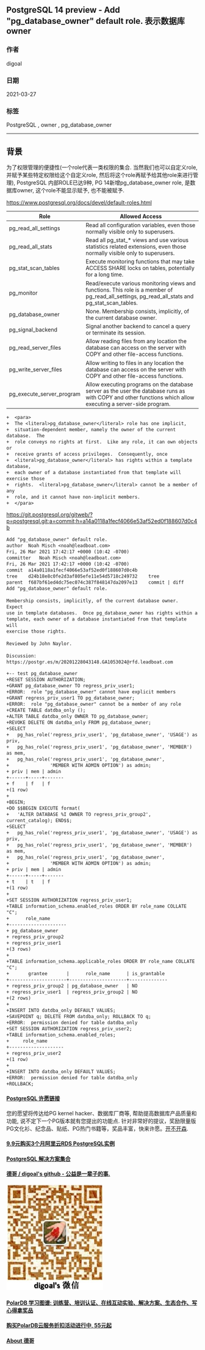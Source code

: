 ## PostgreSQL 14 preview - Add "pg_database_owner" default role. 表示数据库owner         
            
### 作者            
digoal            
            
### 日期            
2021-03-27            
            
### 标签            
PostgreSQL , owner , pg_database_owner        
            
----            
            
## 背景       
为了权限管理的便捷性(一个role代表一类权限的集合. 当然我们也可以自定义role, 并赋予某些特定权限给这个自定义role, 然后将这个role再赋予给其他role来进行管理), PostgreSQL 内部ROLE已达9种, PG 14新增pg_database_owner role, 是数据库owner, 这个role不能显示赋予, 也不能被赋予.   
  
https://www.postgresql.org/docs/devel/default-roles.html    
  
Role	| Allowed Access  
---|---  
pg_read_all_settings	|Read all configuration variables, even those normally visible only to superusers.  
pg_read_all_stats	|Read all pg_stat_* views and use various statistics related extensions, even those normally visible only to superusers.  
pg_stat_scan_tables	|Execute monitoring functions that may take ACCESS SHARE locks on tables, potentially for a long time.  
pg_monitor	|Read/execute various monitoring views and functions. This role is a member of pg_read_all_settings, pg_read_all_stats and pg_stat_scan_tables.  
pg_database_owner	|None. Membership consists, implicitly, of the current database owner.  
pg_signal_backend	|Signal another backend to cancel a query or terminate its session.  
pg_read_server_files	|Allow reading files from any location the database can access on the server with COPY and other file-access functions.  
pg_write_server_files	|Allow writing to files in any location the database can access on the server with COPY and other file-access functions.  
pg_execute_server_program	|Allow executing programs on the database server as the user the database runs as with COPY and other functions which allow executing a server-side program.  
  
```  
+  <para>  
+  The <literal>pg_database_owner</literal> role has one implicit,  
+  situation-dependent member, namely the owner of the current database.  The  
+  role conveys no rights at first.  Like any role, it can own objects or  
+  receive grants of access privileges.  Consequently, once  
+  <literal>pg_database_owner</literal> has rights within a template database,  
+  each owner of a database instantiated from that template will exercise those  
+  rights.  <literal>pg_database_owner</literal> cannot be a member of any  
+  role, and it cannot have non-implicit members.  
+  </para>  
```  
  
https://git.postgresql.org/gitweb/?p=postgresql.git;a=commit;h=a14a0118a1fecf4066e53af52ed0f188607d0c4b  
  
```  
Add "pg_database_owner" default role.  
author	Noah Misch <noah@leadboat.com>	  
Fri, 26 Mar 2021 17:42:17 +0000 (10:42 -0700)  
committer	Noah Misch <noah@leadboat.com>	  
Fri, 26 Mar 2021 17:42:17 +0000 (10:42 -0700)  
commit	a14a0118a1fecf4066e53af52ed0f188607d0c4b  
tree	d24b18e8c0fe2d3af805efe11e54d5718c249732	tree  
parent	f687bf61ed4dc75ec074c387f848147da2097e13	commit | diff  
Add "pg_database_owner" default role.  
  
Membership consists, implicitly, of the current database owner.  Expect  
use in template databases.  Once pg_database_owner has rights within a  
template, each owner of a database instantiated from that template will  
exercise those rights.  
  
Reviewed by John Naylor.  
  
Discussion: https://postgr.es/m/20201228043148.GA1053024@rfd.leadboat.com  
```  
  
```  
+-- test pg_database_owner  
+RESET SESSION AUTHORIZATION;  
+GRANT pg_database_owner TO regress_priv_user1;  
+ERROR:  role "pg_database_owner" cannot have explicit members  
+GRANT regress_priv_user1 TO pg_database_owner;  
+ERROR:  role "pg_database_owner" cannot be a member of any role  
+CREATE TABLE datdba_only ();  
+ALTER TABLE datdba_only OWNER TO pg_database_owner;  
+REVOKE DELETE ON datdba_only FROM pg_database_owner;  
+SELECT  
+   pg_has_role('regress_priv_user1', 'pg_database_owner', 'USAGE') as priv,  
+   pg_has_role('regress_priv_user1', 'pg_database_owner', 'MEMBER') as mem,  
+   pg_has_role('regress_priv_user1', 'pg_database_owner',  
+               'MEMBER WITH ADMIN OPTION') as admin;  
+ priv | mem | admin   
+------+-----+-------  
+ f    | f   | f  
+(1 row)  
+  
+BEGIN;  
+DO $$BEGIN EXECUTE format(  
+   'ALTER DATABASE %I OWNER TO regress_priv_group2', current_catalog); END$$;  
+SELECT  
+   pg_has_role('regress_priv_user1', 'pg_database_owner', 'USAGE') as priv,  
+   pg_has_role('regress_priv_user1', 'pg_database_owner', 'MEMBER') as mem,  
+   pg_has_role('regress_priv_user1', 'pg_database_owner',  
+               'MEMBER WITH ADMIN OPTION') as admin;  
+ priv | mem | admin   
+------+-----+-------  
+ t    | t   | f  
+(1 row)  
+  
+SET SESSION AUTHORIZATION regress_priv_user1;  
+TABLE information_schema.enabled_roles ORDER BY role_name COLLATE "C";  
+      role_name        
+---------------------  
+ pg_database_owner  
+ regress_priv_group2  
+ regress_priv_user1  
+(3 rows)  
+  
+TABLE information_schema.applicable_roles ORDER BY role_name COLLATE "C";  
+       grantee       |      role_name      | is_grantable   
+---------------------+---------------------+--------------  
+ regress_priv_group2 | pg_database_owner   | NO  
+ regress_priv_user1  | regress_priv_group2 | NO  
+(2 rows)  
+  
+INSERT INTO datdba_only DEFAULT VALUES;  
+SAVEPOINT q; DELETE FROM datdba_only; ROLLBACK TO q;  
+ERROR:  permission denied for table datdba_only  
+SET SESSION AUTHORIZATION regress_priv_user2;  
+TABLE information_schema.enabled_roles;  
+     role_name        
+--------------------  
+ regress_priv_user2  
+(1 row)  
+  
+INSERT INTO datdba_only DEFAULT VALUES;  
+ERROR:  permission denied for table datdba_only  
+ROLLBACK;  
```  
  
  
#### [PostgreSQL 许愿链接](https://github.com/digoal/blog/issues/76 "269ac3d1c492e938c0191101c7238216")
您的愿望将传达给PG kernel hacker、数据库厂商等, 帮助提高数据库产品质量和功能, 说不定下一个PG版本就有您提出的功能点. 针对非常好的提议，奖励限量版PG文化衫、纪念品、贴纸、PG热门书籍等，奖品丰富，快来许愿。[开不开森](https://github.com/digoal/blog/issues/76 "269ac3d1c492e938c0191101c7238216").  
  
  
#### [9.9元购买3个月阿里云RDS PostgreSQL实例](https://www.aliyun.com/database/postgresqlactivity "57258f76c37864c6e6d23383d05714ea")
  
  
#### [PostgreSQL 解决方案集合](https://yq.aliyun.com/topic/118 "40cff096e9ed7122c512b35d8561d9c8")
  
  
#### [德哥 / digoal's github - 公益是一辈子的事.](https://github.com/digoal/blog/blob/master/README.md "22709685feb7cab07d30f30387f0a9ae")
  
  
![digoal's wechat](../pic/digoal_weixin.jpg "f7ad92eeba24523fd47a6e1a0e691b59")
  
  
#### [PolarDB 学习图谱: 训练营、培训认证、在线互动实验、解决方案、生态合作、写心得拿奖品](https://www.aliyun.com/database/openpolardb/activity "8642f60e04ed0c814bf9cb9677976bd4")
  
  
#### [购买PolarDB云服务折扣活动进行中, 55元起](https://www.aliyun.com/activity/new/polardb-yunparter?userCode=bsb3t4al "e0495c413bedacabb75ff1e880be465a")
  
  
#### [About 德哥](https://github.com/digoal/blog/blob/master/me/readme.md "a37735981e7704886ffd590565582dd0")
  
